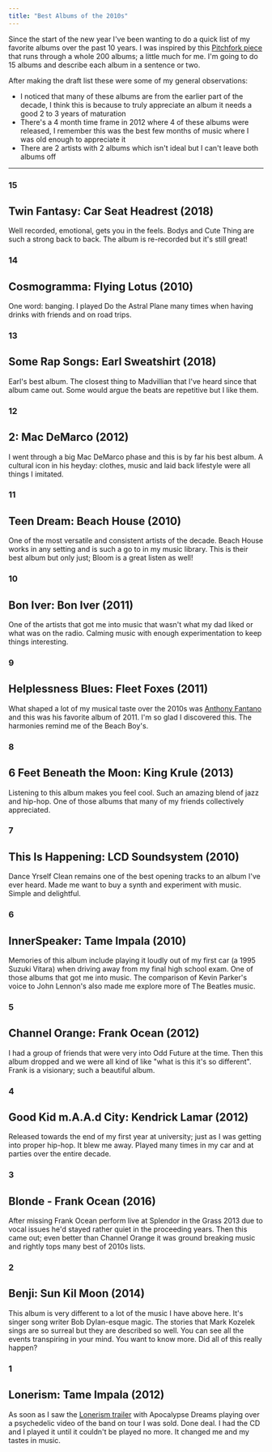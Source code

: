 ```yaml
---
title: "Best Albums of the 2010s"
---
```


Since the start of the new year I've been wanting to do a quick list of my favorite albums over the past 10 years. I was inspired by this [Pitchfork piece](https://pitchfork.com/features/lists-and-guides/the-200-best-albums-of-the-2010s/) that runs through a whole 200 albums; a little much for me. I'm going to do 15 albums and describe each album in a sentence or two. 

After making the draft list these were some of my general observations:
- I noticed that many of these albums are from the earlier part of the decade, I think this is because to truly appreciate an album it needs a good 2 to 3 years of maturation
- There's a 4 month time frame in 2012 where 4 of these albums were released, I remember this was the best few months of music where I was old enough to appreciate it 
- There are 2 artists with 2 albums which isn't ideal but I can't leave both albums off 

---

### 15

## Twin Fantasy: Car Seat Headrest (2018)

Well recorded, emotional, gets you in the feels. Bodys and Cute Thing are such a strong back to back. The album is re-recorded but it's still great!  

### 14

## Cosmogramma: Flying Lotus (2010)

One word: banging. I played Do the Astral Plane many times when having drinks with friends and on road trips.

### 13

## Some Rap Songs: Earl Sweatshirt (2018) 

Earl's best album. The closest thing to Madvillian that I've heard since that album came out. Some would argue the beats are repetitive but I like them.

### 12

## 2: Mac DeMarco (2012)

I went through a big Mac DeMarco phase and this is by far his best album. A cultural icon in his heyday: clothes, music and laid back lifestyle were all things I imitated.

### 11

## Teen Dream: Beach House (2010)

One of the most versatile and consistent artists of the decade. Beach House works in any setting and is such a go to in my music library. This is their best album but only just; Bloom is a great listen as well! 

### 10

## Bon Iver: Bon Iver (2011)

One of the artists that got me into music that wasn't what my dad liked or what was on the radio. Calming music with enough experimentation to keep things interesting.

### 9

## Helplessness Blues: Fleet Foxes (2011)

What shaped a lot of my musical taste over the 2010s was [Anthony Fantano](https://www.youtube.com/user/theneedledrop) and this was his favorite album of 2011. I'm so glad I discovered this. The harmonies remind me of the Beach Boy's. 

### 8

## 6 Feet Beneath the Moon: King Krule (2013)

Listening to this album makes you feel cool. Such an amazing blend of jazz and hip-hop. One of those albums that many of my friends collectively appreciated.

### 7

## This Is Happening: LCD Soundsystem (2010)

Dance Yrself Clean remains one of the best opening tracks to an album I've ever heard. Made me want to buy a synth and experiment with music. Simple and delightful.

### 6

## InnerSpeaker: Tame Impala (2010)

Memories of this album include playing it loudly out of my first car (a 1995 Suzuki Vitara) when driving away from my final high school exam. One of those albums that got me into music. The comparison of Kevin Parker's voice to John Lennon's also made me explore more of The Beatles music. 

### 5

## Channel Orange: Frank Ocean (2012)

I had a group of friends that were very into Odd Future at the time. Then this album dropped and we were all kind of like "what is this it's so different". Frank is a visionary; such a beautiful album.

### 4

## Good Kid m.A.A.d City: Kendrick Lamar (2012)

Released towards the end of my first year at university; just as I was getting into proper hip-hop. It blew me away. Played many times in my car and at parties over the entire decade.

### 3

## Blonde - Frank Ocean (2016)

After missing Frank Ocean perform live at Splendor in the Grass 2013 due to vocal issues he'd stayed rather quiet in the proceeding years. Then this came out; even better than Channel Orange it was ground breaking music and rightly tops many best of 2010s lists.

### 2

## Benji: Sun Kil Moon (2014)

This album is very different to a lot of the music I have above here. It's singer song writer Bob Dylan-esque magic. The stories that Mark Kozelek sings are so surreal but they are described so well. You can see all the events transpiring in your mind. You want to know more. Did all of this really happen?

### 1

## Lonerism: Tame Impala (2012)

As soon as I saw the [Lonerism trailer](https://www.youtube.com/watch?v=z9vWoPucA10) with Apocalypse Dreams playing over a psychedelic video of the band on tour I was sold. Done deal. I had the CD and I played it until it couldn't be played no more. It changed me and my tastes in music.   